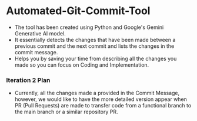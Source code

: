 # Automated-Git-Commit-Tool

- The tool has been created using Python and Google's Gemini Generative AI model. 
- It essentially detects the changes that have been made between a previous commit and the next commit and lists the changes in the commit message.
- Helps you by saving your time from describing all the changes you made so you can focus on Coding and Implementation.

### Iteration 2 Plan 

- Currently, all the changes made a provided in the Commit Message, however, we would like to have the more detailed version appear when PR (Pull Requests) are made to transfer code from
  a functional branch to the main branch or a similar repository PR.
